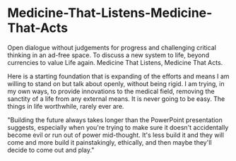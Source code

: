 # Medicine-That-Listens-Medicine-That-Acts
Open dialogue without judgements for progress and challenging critical thinking in an ad-free space. To discuss a new system to life, beyond currencies to value Life again. Medicine That Listens, Medicine That Acts.

Here is a starting foundation that is expanding of the efforts and means I am willing to stand on but talk about openly, without being rigid.
I am trying, in my own ways, to provide innovations to the medical field, removing the sanctity of a life from any external means.
It is never going to be easy. The things in life worthwhile, rarely ever are.

"Building the future always takes longer than the PowerPoint presentation suggests, especially when you're trying to make sure it doesn't accidentally become evil or run out of power mid-thought. It's less build it and they will come and more build it painstakingly, ethically, and then maybe they'll decide to come out and play." 
